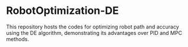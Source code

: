 # RobotOptimization-DE
This repository hosts the codes for optimizing robot path and accuracy using the DE algorithm, demonstrating its advantages over PID and MPC methods.
